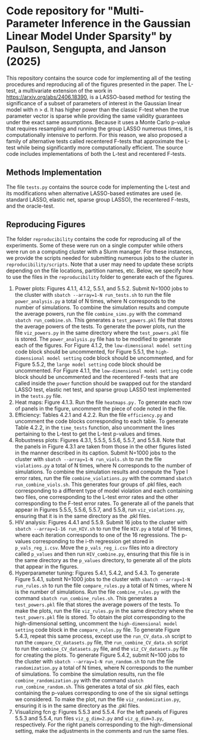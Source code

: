 # Code repository for "Multi-Parameter Inference in the Gaussian Linear Model Under Sparsity" by Paulson, Sengupta, and Janson (2025)

This repository contains the source code for implementing all of the testing procedures and reproducing all of the figures presented in the paper. The L-test, a multivariate extension of the work in https://arxiv.org/abs/2406.18390, is a LASSO-based method for testing the significance of a subset of parameters of interest in the Gaussian linear model with n > d. It has higher power than the classic F-test when the true parameter vector is sparse while providing the same validity guarantees under the exact same assumptions. Because it uses a Monte Carlo p-value that requires resampling and running the group LASSO numerous times, it is computationally intensive to perform. For this reason, we also proposed a family of alternative tests called recentered F-tests that approximate the L-test while being significantly more computationally efficient. The source code includes implementations of both the L-test and recentered F-tests.

## Methods Implementation
The file `tests.py` contains the source code for implementing the L-test and its modifications when alternative LASSO-based estimates are used (ie. standard LASSO, elastic net, sparse group LASSO), the recentered F-tests, and the oracle-test. 

## Reproducing Figures
The folder `reproducibility` contains the code for reproducing all of the experiments. Some of these were run on a single computer while others were run on a computing cluster with a Slurm manager. For these instances, we provide the scripts needed for submitting numerous jobs to the cluster in `reproducibility/scripts`. Note that a user may need to update these scripts depending on the file locations, partition names, etc. Below, we specify how to use the files in the `reproducibility` folder to generate each of the figures.
1. Power plots: Figures 4.1.1, 4.1.2, 5.5.1, and 5.5.2. Submit N=1000 jobs to the cluster with `sbatch --array=1-N run_tests.sh` to run the file `power_analysis.py` a total of N times, where N corresponds to the number of simulations. To combine the simulation results and compute the average powers, run the file `combine_sims.py` with the command `sbatch run_combine.sh`. This generates a `test_powers.pkl` file that stores the average powers of the tests. To generate the power plots, run the file `viz_powers.py` in the same directory where the `test_powers.pkl` file is stored. The `power_analysis.py` file has to be modified to generate each of the figures. For Figure 4.1.2, the `low-dimensional model setting` code block should be uncommented, for Figure 5.5.1, the `high-dimensional model setting` code block should be uncommented, and for Figure 5.5.2, the `large model setting` code block should be uncommented. For Figure 4.1.1, the `low-dimensional model setting` code block should be uncommented and the recentered F-tests that are called inside the `power` function should be swapped out for the standard LASSO test, elastic net test, and sparse group LASSO test implemented in the `tests.py` file.
2. Heat maps: Figure 4.1.3. Run the file `heatmaps.py.` To generate each row of panels in the figure, uncomment the piece of code noted in the file. 
3. Efficiency: Tables 4.2.1 and 4.2.2. Run the file `efficiency.py` and uncomment the code blocks corresponding to each table. To generate Table 4.2.2, in the `time_tests` function, also uncomment the lines pertaining to the L-test to get the L-test p-values and times.
4. Robustness plots: Figures 4.3.1, 5.5.5, 5.5.6, 5.5.7, and 5.5.8. Note that the panels in Figure 4.3.1 are taken from those in the other figures listed in the manner described in its caption. Submit N=1000 jobs to the cluster with `sbatch --array=1-N run_viols.sh` to run the file `violations.py` a total of N times, where N corresponds to the number of simulations. To combine the simulation results and compute the Type I error rates, run the file `combine_violations.py` with the command `sbatch run_combine_viols.sh`. This generates four groups of .pkl files, each corresponding to a different type of model violation and each containing two files, one corresponding to the L-test error rates and the other corresponding to the F-test error rates. To generate all of the panels that appear in Figures 5.5.5, 5.5.6, 5.5.7, and 5.5.8, run `viz_violations.py`, ensuring that it is in the same directory as the .pkl files. 
5. HIV analysis: Figures 4.4.1 and 5.5.9. Submit 16 jobs to the cluster with `sbatch --array=1-16 run_HIV.sh` to run the file `HIV.py` a total of 16 times, where each iteration corresponds to one of the 16 regressions. The p-values corresponding to the i-th regression get stored in `p_vals_reg_i.csv`. Move the `p_vals_reg_i.csv` files into a directory called `p_values` and then run `HIV_combine.py`, ensuring that this file is in the same directory as the `p_values` directory, to generate all of the plots that appear in the figures.
6. Hyperparameter tuning: Figures 5.4.1, 5.4.2, and 5.4.3. To generate Figure 5.4.1, submit N=1000 jobs to the cluster with `sbatch --array=1-N run_rules.sh` to run the file `compare_rules.py` a total of N times, where N is the number of simulations. Run the file `combine_rules.py` with the command `sbatch run_combine_rules.sh`. This generates a `test_powers.pkl` file that stores the average powers of the tests. To make the plots, run the file `viz_rules.py` in the same directory where the `test_powers.pkl` file is stored. To obtain the plot corresponding to the high-dimensional setting, uncomment the `high-dimensional model setting` code block in the `compare_rules.py` file. To generate Figure 5.4.3, repeat this same process, except use the `run_CV_data.sh` script to run the `compare_CV_datasets.py` file, the `run_combine_CV_data.sh` script to run the `combine_CV_datasets.py` file, and the `viz_CV_datasets.py` file for creating the plots. To generate Figure 5.4.2, submit N=100 jobs to the cluster with `sbatch --array=1-N run_random.sh` to run the file `randomization.py` a total of N times, where N corresponds to the number of simulations. To combine the simulation results, run the file `combine_randomization.py` with the command `sbatch run_combine_random.sh`. This generates a total of six .pkl files, each containing the p-values corresponding to one of the six signal settings we considered. To make the plot, run the file `viz_randomization.py`, ensuring it is in the same directory as the .pkl files.
7. Visualizing fcn g: Figures 5.5.3 and 5.5.4. For the left panels of Figures 5.5.3 and 5.5.4, run files `viz_g_dim=2.py` and `viz_g_dim=3.py`, respectively. For the right panels corresponding to the high-dimensional setting, make the adjustments in the comments and run the same files.
